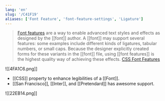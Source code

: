 ```yaml
---
lang: 'en'
slug: '/C41F19'
aliases: ['Font Feature', 'font-feature-settings', 'Ligature']
---
```


> [Font features](https://www.w3.org/TR/css-fonts-3/#font-rend-props) are a way to enable advanced text styles and effects as designed by the [[font]] author. A [[font]] may support several features: some examples include different kinds of ligatures, tabular numbers, or small caps. Because the designer explicitly created forms for these variants in the [[font]] file, using [[font features]] is the highest quality way of achieving these effects. [CSS Font Features](https://webkit.org/blog/5735/css-font-features/#:~:text=Font%20features%20are%20a%20way,tabular%20numbers%2C%20or%20small%20caps.)

![[4FA1C6.png]]

- [[CSS]] property to enhance legibilities of a [[Font]].
- [[San Francisco]], [[Inter]], and [[Pretendard]] has awesome support.

![[22EB14.png]]

